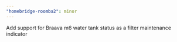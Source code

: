 ```yaml
---
"homebridge-roomba2": minor
---
```


Add support for Braava m6 water tank status as a filter maintenance indicator
